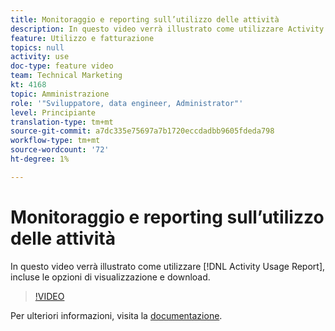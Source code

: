 ```yaml
---
title: Monitoraggio e reporting sull’utilizzo delle attività
description: In questo video verrà illustrato come utilizzare Activity Usage Report (Report sull'utilizzo dell'attività), incluse le opzioni di visualizzazione e download.
feature: Utilizzo e fatturazione
topics: null
activity: use
doc-type: feature video
team: Technical Marketing
kt: 4168
topic: Amministrazione
role: '"Sviluppatore, data engineer, Administrator"'
level: Principiante
translation-type: tm+mt
source-git-commit: a7dc335e75697a7b1720eccdadbb9605fdeda798
workflow-type: tm+mt
source-wordcount: '72'
ht-degree: 1%

---
```



# Monitoraggio e reporting sull’utilizzo delle attività

In questo video verrà illustrato come utilizzare [!DNL Activity Usage Report], incluse le opzioni di visualizzazione e download.

>[!VIDEO](https://video.tv.adobe.com/v/31443/?quality=12)

Per ulteriori informazioni, visita la [documentazione](https://docs.adobe.com/content/help/en/audience-manager/user-guide/features/administration/activity-usage-reporting.html).
